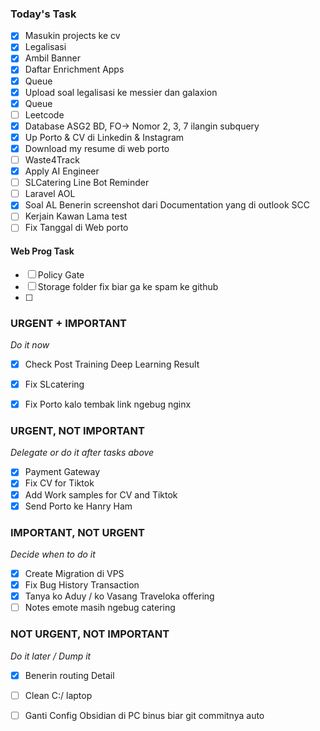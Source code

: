### Today's Task
- [x] Masukin projects ke cv
- [x] Legalisasi
- [x] Ambil Banner
- [x] Daftar Enrichment Apps
- [x] Queue
- [x] Upload soal legalisasi ke messier dan galaxion
- [x] Queue
- [ ] Leetcode
- [x] Database ASG2 BD, FO-> Nomor 2, 3, 7 ilangin subquery
- [x] Up Porto & CV di Linkedin & Instagram
- [x] Download my resume di web porto
- [ ] Waste4Track
- [x] Apply AI Engineer
- [ ] SLCatering Line Bot Reminder
- [ ] Laravel AOL
- [x] Soal AL Benerin screenshot dari Documentation yang di outlook SCC
- [ ] Kerjain Kawan Lama test
- [ ] Fix Tanggal di Web porto

#### Web Prog Task
- [ ] Policy Gate
- [ ] Storage folder fix biar ga ke spam ke github
- [ ] 
### URGENT + IMPORTANT
*Do it now*
- [x] Check Post Training Deep Learning Result
- [x] Fix SLcatering
- [x] Fix Porto kalo tembak link ngebug nginx


### URGENT, NOT IMPORTANT
*Delegate or do it after tasks above*
- [x] Payment Gateway 
- [x] Fix CV for Tiktok
- [x] Add Work samples for CV and Tiktok
- [x] Send Porto ke Hanry Ham

### IMPORTANT, NOT URGENT
*Decide when to do it*
- [x] Create Migration di VPS
- [x] Fix Bug History Transaction
- [x] Tanya ko Aduy / ko Vasang Traveloka offering
- [ ] Notes emote masih ngebug catering

### NOT URGENT, NOT IMPORTANT
*Do it later / Dump it*
- [x] Benerin routing Detail
- [ ] Clean C:/ laptop
- [ ] Ganti Config Obsidian di PC binus biar git commitnya auto

